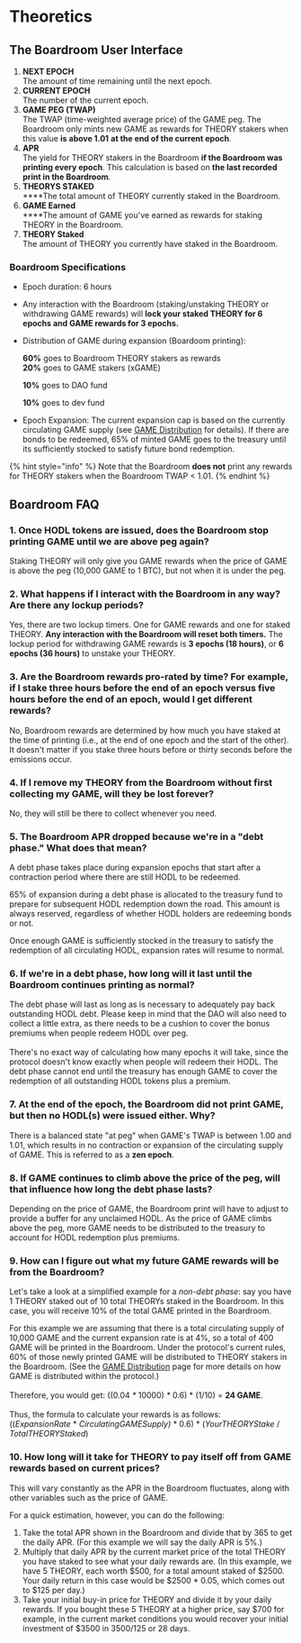 # Theoretics

## The Boardroom User Interface

1. **NEXT EPOCH**\
   The amount of time remaining until the next epoch.
2. **CURRENT EPOCH**\
   The number of the current epoch.
3. **GAME PEG (TWAP)**\
   The TWAP (time-weighted average price) of the GAME peg. The Boardroom only mints new GAME as rewards for THEORY stakers when this value **is above 1.01** **at the end of the current epoch**.
4. **APR**\
   The yield for THEORY stakers in the Boardroom **if the Boardroom was printing every epoch**. This calculation is based on **the last recorded print in the Boardroom**.
5. **THEORYS STAKED**\
   \*\*\*\*The total amount of THEORY currently staked in the Boardroom.
6. **GAME Earned**\
   \*\*\*\*The amount of GAME you've earned as rewards for staking THEORY in the Boardroom.
7. **THEORY Staked**\
   The amount of THEORY you currently have staked in the Boardroom.

### Boardroom Specifications

* Epoch duration: 6 hours
* Any interaction with the Boardroom (staking/unstaking THEORY or withdrawing GAME rewards) will **lock your staked THEORY for 6 epochs and GAME rewards for 3 epochs.**
*   Distribution of GAME during expansion (Boardoom printing):

    **60%** goes to Boardroom THEORY stakers as rewards\
    **20%** goes to GAME stakers (xGAME)

    **10%** goes to DAO fund

    **10%** goes to dev fund
* Epoch Expansion: The current expansion cap is based on the currently circulating GAME supply (see [GAME Distribution](game-distribution.md) for details). If there are bonds to be redeemed, 65% of minted GAME goes to the treasury until its sufficiently stocked to satisfy future bond redemption.

{% hint style="info" %}
Note that the Boardroom **does not** print any rewards for THEORY stakers when the Boardroom TWAP < 1.01.
{% endhint %}

## Boardroom FAQ

### **1. Once HODL tokens are issued, does the Boardroom stop printing GAME until we are above peg again?**

Staking THEORY will only give you GAME rewards when the price of GAME is above the peg (10,000 GAME to 1 BTC), but not when it is under the peg.

### **2. What happens if I interact with the Boardroom in any way? Are there any lockup periods?**

Yes, there are two lockup timers. One for GAME rewards and one for staked THEORY. **Any interaction with the Boardroom will reset both timers.** The lockup period for withdrawing GAME rewards is **3 epochs (18 hours)**, or **6 epochs (36 hours)** to unstake your THEORY.

### **3. Are the Boardroom rewards pro-rated by time? For example, if I stake three hours before the end of an epoch versus five hours before the end of an epoch, would I get different rewards?**

No, Boardroom rewards are determined by how much you have staked at the time of printing (i.e., at the end of one epoch and the start of the other). It doesn't matter if you stake three hours before or thirty seconds before the emissions occur.

### 4. If I remove my THEORY from the Boardroom without first collecting my GAME, will they be lost forever?

No, they will still be there to collect whenever you need.

### 5. The Boardroom APR dropped because we're in a "debt phase." What does that mean?

A debt phase takes place during expansion epochs that start after a contraction period where there are still HODL to be redeemed.

65% of expansion during a debt phase is allocated to the treasury fund to prepare for subsequent HODL redemption down the road. This amount is always reserved, regardless of whether HODL holders are redeeming bonds or not.

Once enough GAME is sufficiently stocked in the treasury to satisfy the redemption of all circulating HODL, expansion rates will resume to normal.

### 6. If we're in a debt phase, how long will it last until the Boardroom continues printing as normal?

The debt phase will last as long as is necessary to adequately pay back outstanding HODL debt. Please keep in mind that the DAO will also need to collect a little extra, as there needs to be a cushion to cover the bonus premiums when people redeem HODL over peg.\
\
There's no exact way of calculating how many epochs it will take, since the protocol doesn't know exactly when people will redeem their HODL. The debt phase cannot end until the treasury has enough GAME to cover the redemption of all outstanding HODL tokens plus a premium.

### 7. At the end of the epoch, the Boardroom did not print GAME, but then no HODL(s) were issued either. Why?

There is a balanced state "at peg" when GAME's TWAP is between 1.00 and 1.01, which results in no contraction or expansion of the circulating supply of GAME. This is referred to as a **zen epoch**.

### 8. If GAME continues to climb above the price of the peg, will that influence how long the debt phase lasts?

Depending on the price of GAME, the Boardroom print will have to adjust to provide a buffer for any unclaimed HODL. As the price of GAME climbs above the peg, more GAME needs to be distributed to the treasury to account for HODL redemption plus premiums.

### 9. How can I figure out what my future GAME rewards will be from the Boardroom?

Let's take a look at a simplified example for a _non-debt phase_: say you have 1 THEORY staked out of 10 total THEORYs staked in the Boardroom. In this case, you will receive 10% of the total GAME printed in the Boardroom.

For this example we are assuming that there is a total circulating supply of 10,000 GAME and the current expansion rate is at 4%, so a total of 400 GAME will be printed in the Boardroom. Under the protocol's current rules, 60% of those newly printed GAME will be distributed to THEORY stakers in the Boardroom. (See the [GAME Distribution](game-distribution.md) page for more details on how GAME is distributed within the protocol.)\
\
Therefore, you would get: ((0.04 _\*_ 10000) _\*_ 0.6) \* (1/10) = **24 GAME**.\
\
Thus, the formula to calculate your rewards is as follows:\
((_ExpansionRate_ \* _CirculatingGAMESupply)_ \* 0.6) \* (_YourTHEORYStake_ / _TotalTHEORYStaked_)

### 10. How long will it take for THEORY to pay itself off from GAME rewards based on current prices?

This will vary constantly as the APR in the Boardroom fluctuates, along with other variables such as the price of GAME.

For a quick estimation, however, you can do the following:

1. Take the total APR shown in the Boardroom and divide that by 365 to get the daily APR. (For this example we will say the daily APR is 5%.) 
2. Multiply that daily APR by the current market price of the total THEORY you have staked to see what your daily rewards are. (In this example, we have 5 THEORY, each worth $500, for a total amount staked of $2500. Your daily return in this case would be $2500 \* 0.05, which comes out to $125 per day.)
3. Take your initial buy-in price for THEORY and divide it by your daily rewards. If you bought these 5 THEORY at a higher price, say $700 for example, in the current market conditions you would recover your initial investment of $3500 in 3500/125 or 28 days.
